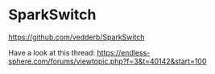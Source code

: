 # SparkSwitch
https://github.com/vedderb/SparkSwitch

Have a look at this thread:
https://endless-sphere.com/forums/viewtopic.php?f=3&t=40142&start=100
